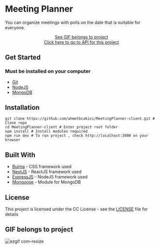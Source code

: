 # Meeting Planner

You can organize meetings with polls on the date that is suitable for everyone.
<div align="center">
<a href="#gif-belongs-to-project">See GIF belongs to project</a>
<br/>
<a href="https://github.com/ahmetbcakici/MeetingPlanner-api" target="_blank">Click here to go to API for this project </a>
</div>

## Get Started

### Must be installed on your computer
* [Git](https://git-scm.com/downloads)
* [NodeJS](https://nodejs.org)
* [MongoDB](https://www.mongodb.com/download-center)

## Installation
```
git clone https://github.com/ahmetbcakici/MeetingPlanner-client.git # Clone repo
cd MeetingPlanner-client # Enter project root folder
npm install # Install modules required
npm run dev # To run project , check http://localhost:3000 on your browser
```

## Built With
* [Bulma](https://bulma.io/) - CSS framework used
* [NextJS](https://nextjs.org/) - ReactJS framework used
* [ExpressJS](https://github.com/expressjs/express) - NodeJS framework used
* [Mongoose](https://github.com/Automattic/mongoose) - Module for MongoDB

## License
This project is licensed under the CC License - see the [LICENSE](LICENSE) file for details

## GIF belongs to project
![ezgif com-resize](https://user-images.githubusercontent.com/36089310/78993182-cf5a8f80-7b45-11ea-89e5-2b15f8785d76.gif)
